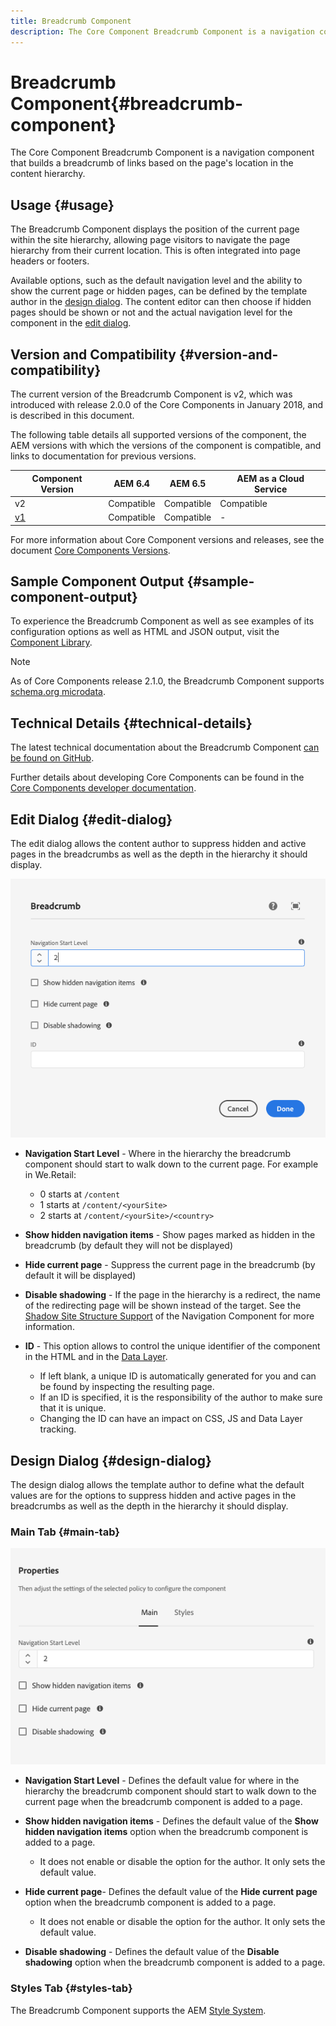 ```yaml
---
title: Breadcrumb Component
description: The Core Component Breadcrumb Component is a navigation component that builds a breadcrumb of links based on the page's location in the content hierarchy.
---
```


# Breadcrumb Component{#breadcrumb-component}

The Core Component Breadcrumb Component is a navigation component that builds a breadcrumb of links based on the page's location in the content hierarchy.

## Usage {#usage}

The Breadcrumb Component displays the position of the current page within the site hierarchy, allowing page visitors to navigate the page hierarchy from their current location. This is often integrated into page headers or footers.

Available options, such as the default navigation level and the ability to show the current page or hidden pages, can be defined by the template author in the [design dialog](#design-dialog). The content editor can then choose if hidden pages should be shown or not and the actual navigation level for the component in the [edit dialog](#edit-dialog).

## Version and Compatibility {#version-and-compatibility}

The current version of the Breadcrumb Component is v2, which was introduced with release 2.0.0 of the Core Components in January 2018, and is described in this document.

The following table details all supported versions of the component, the AEM versions with which the versions of the component is compatible, and links to documentation for previous versions.

|Component Version|AEM 6.4|AEM 6.5|AEM as a Cloud Service|
|--- | --- |--- |---|
|v2|Compatible|Compatible|Compatible|
|[v1](v1/breadcrumb-v1.md)|Compatible|Compatible|-|

For more information about Core Component versions and releases, see the document [Core Components Versions](/help/versions.md).

## Sample Component Output {#sample-component-output}

To experience the Breadcrumb Component as well as see examples of its configuration options as well as HTML and JSON output, visit the [Component Library](https://adobe.com/go/aem_cmp_library_breadcrumb).

>[!NOTE]
>
>As of Core Components release 2.1.0, the Breadcrumb Component supports [schema.org microdata](https://schema.org/BreadcrumbList).

## Technical Details {#technical-details}

The latest technical documentation about the Breadcrumb Component [can be found on GitHub](https://adobe.com/go/aem_cmp_tech_breadcrumb_v2).

Further details about developing Core Components can be found in the [Core Components developer documentation](/help/developing/overview.md).

## Edit Dialog {#edit-dialog}

The edit dialog allows the content author to suppress hidden and active pages in the breadcrumbs as well as the depth in the hierarchy it should display.

![Breadcrumb component edit dialog](/help/assets/breadcrumb-edit.png)

* **Navigation Start Level** - Where in the hierarchy the breadcrumb component should start to walk down to the current page. For example in We.Retail:

    * 0 starts at `/content`  
    * 1 starts at `/content/<yourSite>`
    * 2 starts at `/content/<yourSite>/<country>`

* **Show hidden navigation items** - Show pages marked as hidden in the breadcrumb (by default they will not be displayed)
* **Hide current page** - Suppress the current page in the breadcrumb (by default it will be displayed)
* **Disable shadowing** - If the page in the hierarchy is a redirect, the name of the redirecting page will be shown instead of the target. See the [Shadow Site Structure Support](navigation.md#shadow-structure) of the Navigation Component for more information.
* **ID** - This option allows to control the unique identifier of the component in the HTML and in the [Data Layer](/help/developing/data-layer/overview.md).
  * If left blank, a unique ID is automatically generated for you and can be found by inspecting the resulting page.
  * If an ID is specified, it is the responsibility of the author to make sure that it is unique.
  * Changing the ID can have an impact on CSS, JS and Data Layer tracking.

## Design Dialog {#design-dialog}

The design dialog allows the template author to define what the default values are for the options to suppress hidden and active pages in the breadcrumbs as well as the depth in the hierarchy it should display.

### Main Tab {#main-tab}

![](/help/assets/breadcrumb-design.png)

* **Navigation Start Level** - Defines the default value for where in the hierarchy the breadcrumb component should start to walk down to the current page when the breadcrumb component is added to a page.
* **Show hidden navigation items** - Defines the default value of the **Show hidden navigation items** option when the breadcrumb component is added to a page.

    * It does not enable or disable the option for the author. It only sets the default value.

* **Hide current page**- Defines the default value of the **Hide current page** option when the breadcrumb component is added to a page.

    * It does not enable or disable the option for the author. It only sets the default value.

* **Disable shadowing** - Defines the default value of the **Disable shadowing** option when the breadcrumb component is added to a page.

### Styles Tab {#styles-tab}

The Breadcrumb Component supports the AEM [Style System](/help/get-started/authoring.md#component-styling).
